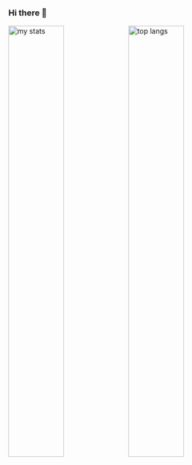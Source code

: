 ### Hi there 👋
 
<img alt="my stats" align ="left" width="47%" src="https://github-readme-stats.vercel.app/api?username=ElyesKhechine&show_icons=true&hide=issues"/>

<img alt="top langs"  align ="left" width="47%"  src="https://github-readme-stats.vercel.app/api/top-langs/?username=ElyesKhechine&layout=compact"/>
<!--
**ElyesKhechine/ElyesKhechine** is a ✨ _special_ ✨ repository because its `README.md` (this file) appears on your GitHub profile.

Here are some ideas to get you started:

- 🔭 I’m currently working on ...
- 🌱 I’m currently learning ...
- 👯 I’m looking to collaborate on ...
- 🤔 I’m looking for help with ...
- 💬 Ask me about ...
- 📫 How to reach me: ...
- 😄 Pronouns: ...
- ⚡ Fun fact: ...
-->

